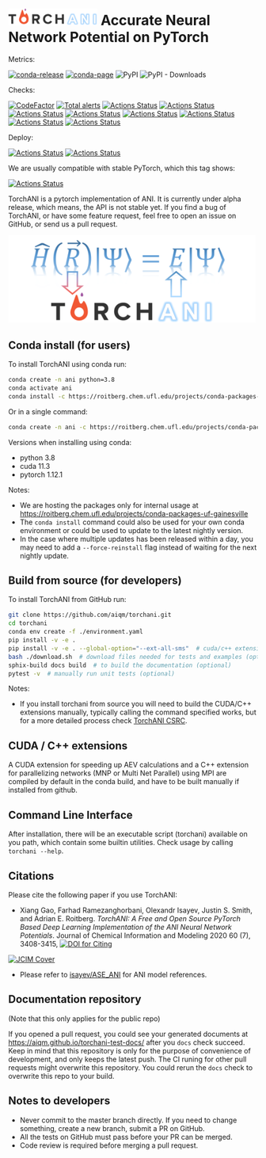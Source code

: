 # <img src=https://raw.githubusercontent.com/aiqm/torchani/master/logo1.png width=180/>  Accurate Neural Network Potential on PyTorch

Metrics:

[![conda-release](https://github.com/roitberg-group/torchani_sandbox/actions/workflows/conda-release.yml/badge.svg)](https://github.com/roitberg-group/torchani_sandbox/actions/workflows/conda-release.yml)
[![conda-page](https://img.shields.io/badge/conda--package-page-blue)](https://roitberg.chem.ufl.edu/projects/conda-packages-uf-gainesville)
![PyPI](https://img.shields.io/pypi/v/torchani.svg)
![PyPI - Downloads](https://img.shields.io/pypi/dm/torchani.svg)

Checks:

[![CodeFactor](https://www.codefactor.io/repository/github/aiqm/torchani/badge/master)](https://www.codefactor.io/repository/github/aiqm/torchani/overview/master)
[![Total alerts](https://img.shields.io/lgtm/alerts/g/aiqm/torchani.svg?logo=lgtm&logoWidth=18)](https://lgtm.com/projects/g/aiqm/torchani/alerts/)
[![Actions Status](https://github.com/roitberg-group/torchani_sandbox/workflows/flake8/badge.svg)](https://github.com/roitberg-group/torchani_sandbox/actions)
[![Actions Status](https://github.com/roitberg-group/torchani_sandbox/workflows/clang-format/badge.svg)](https://github.com/roitberg-group/torchani_sandbox/actions)
[![Actions Status](https://github.com/roitberg-group/torchani_sandbox/workflows/mypy/badge.svg)](https://github.com/roitberg-group/torchani_sandbox/actions)
[![Actions Status](https://github.com/roitberg-group/torchani_sandbox/workflows/unittests/badge.svg)](https://github.com/roitberg-group/torchani_sandbox/actions)
[![Actions Status](https://github.com/roitberg-group/torchani_sandbox/actions/workflows/build-docker.yml/badge.svg)](https://github.com/roitberg-group/torchani_sandbox/actions/workflows/build-docker.yml)
[![Actions Status](https://github.com/aiqm/torchani/workflows/docs/badge.svg)](https://github.com/aiqm/torchani/actions)
[![Actions Status](https://github.com/aiqm/torchani/workflows/runnable-submodules/badge.svg)](https://github.com/aiqm/torchani/actions)
[![Actions Status](https://github.com/roitberg-group/torchani_sandbox/workflows/tools/badge.svg)](https://github.com/roitberg-group/torchani_sandbox/actions)

Deploy:

[![Actions Status](https://github.com/aiqm/torchani/workflows/deploy-docs/badge.svg)](https://github.com/aiqm/torchani/actions)
[![Actions Status](https://github.com/aiqm/torchani/workflows/deploy-pypi/badge.svg)](https://github.com/aiqm/torchani/actions)

We are usually compatible with stable PyTorch, which this tag shows:

[![Actions Status](https://github.com/roitberg-group/torchani_sandbox/actions/workflows/stable-torch.yml/badge.svg)](https://github.com/roitberg-group/torchani_sandbox/actions/workflows/stable-torch.yml)

TorchANI is a pytorch implementation of ANI. It is currently under alpha
release, which means, the API is not stable yet. If you find a bug of TorchANI,
or have some feature request, feel free to open an issue on GitHub, or send us
a pull request.

<img src=https://raw.githubusercontent.com/aiqm/torchani/master/logo2.png width=500/>

## Conda install (for users)

To install TorchANI using conda run:

```bash
conda create -n ani python=3.8
conda activate ani
conda install -c https://roitberg.chem.ufl.edu/projects/conda-packages-uf-gainesville -c pytorch -c nvidia -c defaults -c conda-forge sandbox
```

Or in a single command:

```bash
conda create -n ani -c https://roitberg.chem.ufl.edu/projects/conda-packages-uf-gainesville -c pytorch -c nvidia -c defaults -c conda-forge sandbox python=3.8
```

Versions when installing using conda:

- python 3.8
- cuda 11.3
- pytorch 1.12.1

Notes:

- We are hosting the packages only for internal usage at
  https://roitberg.chem.ufl.edu/projects/conda-packages-uf-gainesville
- The `conda install` command could also be used for your own conda environment
  or could be used to update to the latest nightly version.
- In the case where multiple updates has been released within a day, you may
  need to add a `--force-reinstall` flag instead of waiting for the next
  nightly update.

## Build from source (for developers)

To install TorchANI from GitHub run:

```bash
git clone https://github.com/aiqm/torchani.git
cd torchani
conda env create -f ./environment.yaml
pip install -v -e .
pip install -v -e . --global-option="--ext-all-sms"  # cuda/c++ extensions (optional)
bash ./download.sh  # download files needed for tests and examples (optional)
sphix-build docs build  # to build the documentation (optional)
pytest -v  # manually run unit tests (optional)
```

Notes:

- If you install torchani from source you will need to build the CUDA/C++ extensions
  manually, typically calling the command specified works, but for a more
  detailed process check [TorchANI CSRC](torchani/csrc).

## CUDA / C++ extensions

A CUDA extension for speeding up AEV calculations and a C++ extension for
parallelizing networks (MNP or Multi Net Parallel) using MPI are compiled by
default in the conda build, and have to be built manually if installed from
github.

## Command Line Interface

After installation, there will be an executable script (torchani) available on
you path, which contain some builtin utilities. Check usage by calling ``torchani --help``.

## Citations

Please cite the following paper if you use TorchANI:

- Xiang Gao, Farhad Ramezanghorbani, Olexandr Isayev, Justin S. Smith, and
  Adrian E. Roitberg. *TorchANI: A Free and Open Source PyTorch Based Deep
  Learning Implementation of the ANI Neural Network Potentials*. Journal of
  Chemical Information and Modeling 2020 60 (7), 3408-3415,
  [![DOI for Citing](https://img.shields.io/badge/DOI-10.1021%2Facs.jcim.0c00451-green.svg)](https://doi.org/10.1021/acs.jcim.0c00451)

[![JCIM Cover](https://pubs.acs.org/na101/home/literatum/publisher/achs/journals/content/jcisd8/2020/jcisd8.2020.60.issue-7/jcisd8.2020.60.issue-7/20200727/jcisd8.2020.60.issue-7.largecover.jpg)](https://pubs.acs.org/toc/jcisd8/60/7)

- Please refer to [isayev/ASE_ANI](https://github.com/isayev/ASE_ANI) for ANI
  model references.

## Documentation repository

(Note that this only applies for the public repo)

If you opened a pull request, you could see your generated documents at
https://aiqm.github.io/torchani-test-docs/ after you `docs` check succeed.
Keep in mind that this repository is only for the purpose of convenience of
development, and only keeps the latest push.
The CI runing for other pull requests might overwrite this repository. You
could rerun the `docs` check to overwrite this repo to your build.

## Notes to developers

- Never commit to the master branch directly. If you need to change something,
  create a new branch, submit a PR on GitHub.
- All the tests on GitHub must pass before your PR can be merged.
- Code review is required before merging a pull request.
